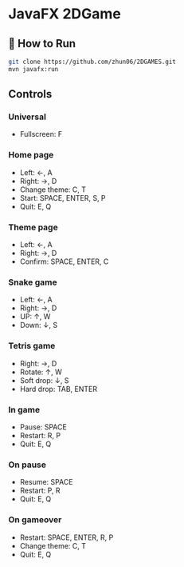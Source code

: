 # JavaFX 2DGame

## 🚀 How to Run
```bash
git clone https://github.com/zhun06/2DGAMES.git
mvn javafx:run
```
## Controls

### Universal
- Fullscreen: F
  
### Home page
- Left: ←, A
- Right: →, D
- Change theme: C, T
- Start: SPACE, ENTER, S, P
- Quit: E, Q

### Theme page
- Left: ←, A
- Right: →, D
- Confirm: SPACE, ENTER, C

### Snake game
- Left: ←, A
- Right: →, D
- UP: ↑, W
- Down: ↓, S

### Tetris game
- Right: →, D
- Rotate: ↑, W
- Soft drop: ↓, S
- Hard drop: TAB, ENTER

### In game
- Pause: SPACE
- Restart: R, P
- Quit: E, Q

### On pause
- Resume: SPACE
- Restart: P, R
- Quit: E, Q

### On gameover
- Restart: SPACE, ENTER, R, P
- Change theme: C, T
- Quit: E, Q
  
